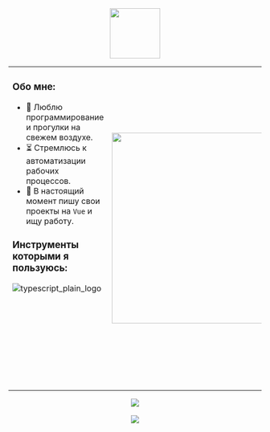 <div align="center">
  <img height="100" src="https://user-images.githubusercontent.com/96790009/228193749-292608be-5fb4-42d1-a9cb-68dc0253a3ce.gif"/>
</div>

<table align="center">
 <tr>
  <td valign="top" width="60%">

  <h3>Обо мне:</h3>
  
- 🔋 Люблю программирование и прогулки на свежем воздухе.
- ⏳ Стремлюсь к автоматизации рабочих процессов.
- 🔨 В настоящий момент пишу свои проекты на `Vue` и ищу работу.  
	  
<h3>Инструменты которыми я пользуюсь:</h3>
  
![typescript_plain_logo](https://user-images.githubusercontent.com/96790009/228169332-b6ec0133-a295-4a16-90b6-9ec9c6a9ecaf.png)


  </td>
  <td align="center" valign="middle" width="45%" height="645">
  
   <img width="380" src="https://user-images.githubusercontent.com/96790009/228079197-4a49a275-7823-4615-a210-2c09fe52ad9d.gif"/>

  </td>
 </tr>
</table>
  <div align="center">
    <img src="http://github-profile-summary-cards.vercel.app/api/cards/stats?username=Aleksandr-86&theme=monokai"/>
	<div></br></div>
    <img src="http://github-profile-summary-cards.vercel.app/api/cards/productive-time?username=Aleksandr-86&theme=monokai&utcOffset=3"/>
  </div>
